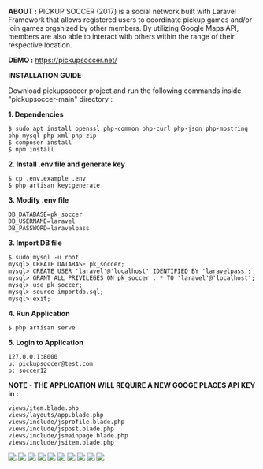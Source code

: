 **ABOUT :** PICKUP SOCCER (2017) is a social network built with Laravel Framework that allows registered users to coordinate pickup games and/or join games organized by other members. By utilizing Google Maps API, members are also able to interact with others within the range of their respective location.

**DEMO :** https://pickupsoccer.net/

**INSTALLATION GUIDE<br>**

Download pickupsoccer project and run the following commands inside "pickupsoccer-main" directory :

**1. Dependencies**
```
$ sudo apt install openssl php-common php-curl php-json php-mbstring php-mysql php-xml php-zip
$ composer install
$ npm install
```
**2. Install .env file and generate key<br>**
```
$ cp .env.example .env
$ php artisan key:generate
```
**3. Modify .env file<br>**
```
DB_DATABASE=pk_soccer
DB_USERNAME=laravel
DB_PASSWORD=laravelpass
```
**3. Import DB file<br>**
```
$ sudo mysql -u root
mysql> CREATE DATABASE pk_soccer;
mysql> CREATE USER 'laravel'@'localhost' IDENTIFIED BY 'laravelpass';
mysql> GRANT ALL PRIVILEGES ON pk_soccer . * TO 'laravel'@'localhost';
mysql> use pk_soccer;
mysql> source importdb.sql;
mysql> exit;
```
**4. Run Application<br>**
```
$ php artisan serve
```
**5. Login to Application<br>**
```
127.0.0.1:8000
u: pickupsoccer@test.com
p: soccer12
```
**NOTE - THE APPLICATION WILL REQUIRE A NEW GOOGE PLACES API KEY in :<br>**
```
views/item.blade.php
views/layouts/app.blade.php
views/include/jsprofile.blade.php
views/include/jspost.blade.php
views/include/jsmainpage.blade.php
views/include/jsitem.blade.php
```
<img src="public/images/pickupsoccer1.png">
<img src="public/images/pickupsoccer2.png">
<img src="public/images/pickupsoccer3.png">
<img src="public/images/pickupsoccer4.png">
<img src="public/images/pickupsoccer5.png">
<img src="public/images/pickupsoccer6.png">
<img src="public/images/pickupsoccer7.png">
<img src="public/images/pickupsoccer8.png">
<img src="public/images/pickupsoccer9.png">
<img src="public/images/pickupsoccer10.png">
